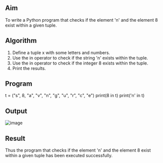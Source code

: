 ## Aim
To write a Python program that checks if the element 'n' and the element 8 exist within a given tuple.
## Algorithm
1. Define a tuple x with some letters and numbers.
2. Use the in operator to check if the string 'n' exists within the tuple.
3. Use the in operator to check if the integer 8 exists within the tuple.
4. Print the results.
## Program

t = ("s", 8, "a", "v", "n", "g", "u", "r", "c", "e")
print(8 in t)
print('n' in t)

## Output
![image](https://github.com/user-attachments/assets/65c04952-07a3-459f-8913-5fa9e9c962bb)

## Result
Thus the program that checks if the element 'n' and the element 8 exist within a given tuple has been executed successfully.
